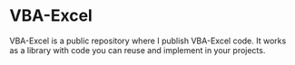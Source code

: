 # VBA-Excel
VBA-Excel is a public repository where I publish VBA-Excel code. It works as a library with code you can reuse and implement in your projects.
